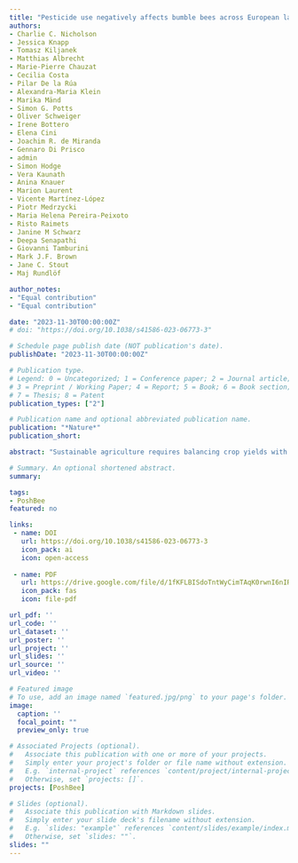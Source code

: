 ```yaml
---
title: "Pesticide use negatively affects bumble bees across European landscapes"
authors:
- Charlie C. Nicholson
- Jessica Knapp
- Tomasz Kiljanek
- Matthias Albrecht
- Marie-Pierre Chauzat
- Cecilia Costa
- Pilar De la Rúa
- Alexandra-Maria Klein
- Marika Mänd
- Simon G. Potts
- Oliver Schweiger
- Irene Bottero
- Elena Cini
- Joachim R. de Miranda
- Gennaro Di Prisco
- admin
- Simon Hodge
- Vera Kaunath
- Anina Knauer
- Marion Laurent
- Vicente Martínez-López
- Piotr Medrzycki
- Maria Helena Pereira-Peixoto
- Risto Raimets
- Janine M Schwarz
- Deepa Senapathi
- Giovanni Tamburini
- Mark J.F. Brown
- Jane C. Stout
- Maj Rundlöf

author_notes:
- "Equal contribution"
- "Equal contribution"

date: "2023-11-30T00:00:00Z"
# doi: "https://doi.org/10.1038/s41586-023-06773-3"

# Schedule page publish date (NOT publication's date).
publishDate: "2023-11-30T00:00:00Z"

# Publication type.
# Legend: 0 = Uncategorized; 1 = Conference paper; 2 = Journal article;
# 3 = Preprint / Working Paper; 4 = Report; 5 = Book; 6 = Book section;
# 7 = Thesis; 8 = Patent
publication_types: ["2"]

# Publication name and optional abbreviated publication name.
publication: "*Nature*"
publication_short:

abstract: "Sustainable agriculture requires balancing crop yields with the effects of pesticides on non-target organisms, such as bees and other crop pollinators. Field studies demonstrated that agricultural use of neonicotinoid insecticides can negatively affect wild bee species, leading to restrictions on these compounds3. However, besides neonicotinoids, field-based evidence of the effects of landscape pesticide exposure on wild bees is lacking. Bees encounter many pesticides in agricultural landscapes and the effects of this landscape exposure on colony growth and development of any bee species remains unknown. Here we show that the many pesticides found in bumble bee-collected pollen are associated with reduced colony performance during crop bloom, especially in simplified landscapes with intensive agricultural practices. Our results from 316 Bombus terrestris colonies at 106 agricultural sites across eight European countries confirm that the regulatory system fails to sufficiently prevent pesticide-related impacts on non-target organisms, even for a eusocial pollinator species in which colony size may buffer against such impacts. These findings support the need for postapproval monitoring of both pesticide exposure and effects to confirm that the regulatory process is sufficiently protective in limiting the collateral environmental damage of agricultural pesticide use."

# Summary. An optional shortened abstract.
summary: 

tags:
- PoshBee
featured: no

links:
 - name: DOI
   url: https://doi.org/10.1038/s41586-023-06773-3
   icon_pack: ai
   icon: open-access
   
 - name: PDF
   url: https://drive.google.com/file/d/1fKFLBISdoTntWyCimTAqK0rwnI6nIRnJ/view?usp=sharing
   icon_pack: fas
   icon: file-pdf

url_pdf: ''
url_code: ''
url_dataset: ''
url_poster: ''
url_project: ''
url_slides: ''
url_source: ''
url_video: ''

# Featured image
# To use, add an image named `featured.jpg/png` to your page's folder. 
image:
  caption: ''
  focal_point: ""
  preview_only: true

# Associated Projects (optional).
#   Associate this publication with one or more of your projects.
#   Simply enter your project's folder or file name without extension.
#   E.g. `internal-project` references `content/project/internal-project/index.md`.
#   Otherwise, set `projects: []`.
projects: [PoshBee]

# Slides (optional).
#   Associate this publication with Markdown slides.
#   Simply enter your slide deck's filename without extension.
#   E.g. `slides: "example"` references `content/slides/example/index.md`.
#   Otherwise, set `slides: ""`.
slides: ""
---
```


